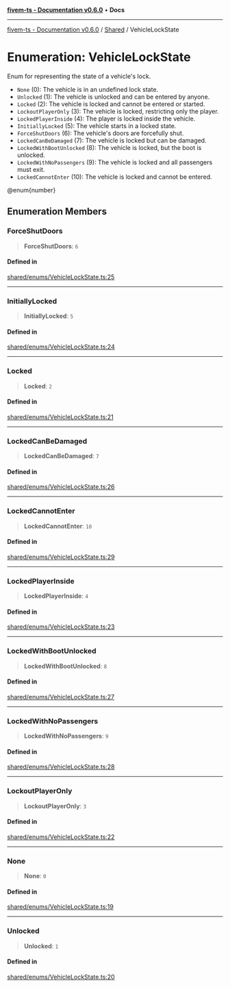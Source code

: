 [**fivem-ts - Documentation v0.6.0**](../../../README.md) • **Docs**

***

[fivem-ts - Documentation v0.6.0](../../../README.md) / [Shared](../README.md) / VehicleLockState

# Enumeration: VehicleLockState

Enum for representing the state of a vehicle's lock.

- `None` (0): The vehicle is in an undefined lock state.
- `Unlocked` (1): The vehicle is unlocked and can be entered by anyone.
- `Locked` (2): The vehicle is locked and cannot be entered or started.
- `LockoutPlayerOnly` (3): The vehicle is locked, restricting only the player.
- `LockedPlayerInside` (4): The player is locked inside the vehicle.
- `InitiallyLocked` (5): The vehicle starts in a locked state.
- `ForceShutDoors` (6): The vehicle's doors are forcefully shut.
- `LockedCanBeDamaged` (7): The vehicle is locked but can be damaged.
- `LockedWithBootUnlocked` (8): The vehicle is locked, but the boot is unlocked.
- `LockedWithNoPassengers` (9): The vehicle is locked and all passengers must exit.
- `LockedCannotEnter` (10): The vehicle is locked and cannot be entered.

@enum{number}

## Enumeration Members

### ForceShutDoors

> **ForceShutDoors**: `6`

#### Defined in

[shared/enums/VehicleLockState.ts:25](https://github.com/Purpose-Dev/fivem-ts/blob/main/src/shared/enums/VehicleLockState.ts#L25)

***

### InitiallyLocked

> **InitiallyLocked**: `5`

#### Defined in

[shared/enums/VehicleLockState.ts:24](https://github.com/Purpose-Dev/fivem-ts/blob/main/src/shared/enums/VehicleLockState.ts#L24)

***

### Locked

> **Locked**: `2`

#### Defined in

[shared/enums/VehicleLockState.ts:21](https://github.com/Purpose-Dev/fivem-ts/blob/main/src/shared/enums/VehicleLockState.ts#L21)

***

### LockedCanBeDamaged

> **LockedCanBeDamaged**: `7`

#### Defined in

[shared/enums/VehicleLockState.ts:26](https://github.com/Purpose-Dev/fivem-ts/blob/main/src/shared/enums/VehicleLockState.ts#L26)

***

### LockedCannotEnter

> **LockedCannotEnter**: `10`

#### Defined in

[shared/enums/VehicleLockState.ts:29](https://github.com/Purpose-Dev/fivem-ts/blob/main/src/shared/enums/VehicleLockState.ts#L29)

***

### LockedPlayerInside

> **LockedPlayerInside**: `4`

#### Defined in

[shared/enums/VehicleLockState.ts:23](https://github.com/Purpose-Dev/fivem-ts/blob/main/src/shared/enums/VehicleLockState.ts#L23)

***

### LockedWithBootUnlocked

> **LockedWithBootUnlocked**: `8`

#### Defined in

[shared/enums/VehicleLockState.ts:27](https://github.com/Purpose-Dev/fivem-ts/blob/main/src/shared/enums/VehicleLockState.ts#L27)

***

### LockedWithNoPassengers

> **LockedWithNoPassengers**: `9`

#### Defined in

[shared/enums/VehicleLockState.ts:28](https://github.com/Purpose-Dev/fivem-ts/blob/main/src/shared/enums/VehicleLockState.ts#L28)

***

### LockoutPlayerOnly

> **LockoutPlayerOnly**: `3`

#### Defined in

[shared/enums/VehicleLockState.ts:22](https://github.com/Purpose-Dev/fivem-ts/blob/main/src/shared/enums/VehicleLockState.ts#L22)

***

### None

> **None**: `0`

#### Defined in

[shared/enums/VehicleLockState.ts:19](https://github.com/Purpose-Dev/fivem-ts/blob/main/src/shared/enums/VehicleLockState.ts#L19)

***

### Unlocked

> **Unlocked**: `1`

#### Defined in

[shared/enums/VehicleLockState.ts:20](https://github.com/Purpose-Dev/fivem-ts/blob/main/src/shared/enums/VehicleLockState.ts#L20)
